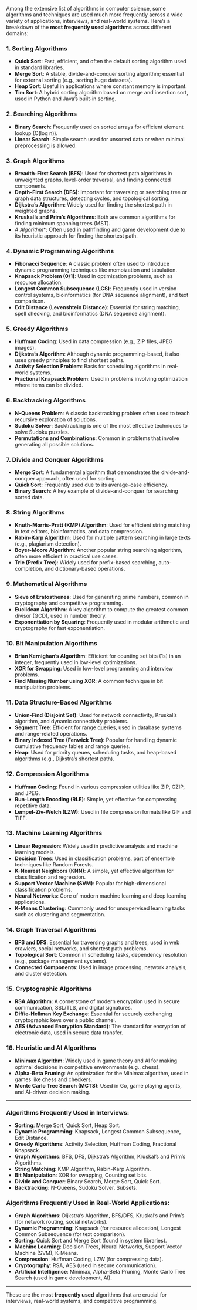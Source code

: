 Among the extensive list of algorithms in computer science, some algorithms and techniques are used much more frequently across a wide variety of applications, interviews, and real-world systems. Here’s a breakdown of the **most frequently used algorithms** across different domains:

### 1. **Sorting Algorithms**
   - **Quick Sort**: Fast, efficient, and often the default sorting algorithm used in standard libraries.
   - **Merge Sort**: A stable, divide-and-conquer sorting algorithm; essential for external sorting (e.g., sorting huge datasets).
   - **Heap Sort**: Useful in applications where constant memory is important.
   - **Tim Sort**: A hybrid sorting algorithm based on merge and insertion sort, used in Python and Java’s built-in sorting.

### 2. **Searching Algorithms**
   - **Binary Search**: Frequently used on sorted arrays for efficient element lookup (O(log n)).
   - **Linear Search**: Simple search used for unsorted data or when minimal preprocessing is allowed.
   
### 3. **Graph Algorithms**
   - **Breadth-First Search (BFS)**: Used for shortest path algorithms in unweighted graphs, level-order traversal, and finding connected components.
   - **Depth-First Search (DFS)**: Important for traversing or searching tree or graph data structures, detecting cycles, and topological sorting.
   - **Dijkstra’s Algorithm**: Widely used for finding the shortest path in weighted graphs.
   - **Kruskal’s and Prim’s Algorithms**: Both are common algorithms for finding minimum spanning trees (MST).
   - **A* Algorithm**: Often used in pathfinding and game development due to its heuristic approach for finding the shortest path.

### 4. **Dynamic Programming Algorithms**
   - **Fibonacci Sequence**: A classic problem often used to introduce dynamic programming techniques like memoization and tabulation.
   - **Knapsack Problem (0/1)**: Used in optimization problems, such as resource allocation.
   - **Longest Common Subsequence (LCS)**: Frequently used in version control systems, bioinformatics (for DNA sequence alignment), and text comparison.
   - **Edit Distance (Levenshtein Distance)**: Essential for string matching, spell checking, and bioinformatics (DNA sequence alignment).

### 5. **Greedy Algorithms**
   - **Huffman Coding**: Used in data compression (e.g., ZIP files, JPEG images).
   - **Dijkstra’s Algorithm**: Although dynamic programming-based, it also uses greedy principles to find shortest paths.
   - **Activity Selection Problem**: Basis for scheduling algorithms in real-world systems.
   - **Fractional Knapsack Problem**: Used in problems involving optimization where items can be divided.

### 6. **Backtracking Algorithms**
   - **N-Queens Problem**: A classic backtracking problem often used to teach recursive exploration of solutions.
   - **Sudoku Solver**: Backtracking is one of the most effective techniques to solve Sudoku puzzles.
   - **Permutations and Combinations**: Common in problems that involve generating all possible solutions.

### 7. **Divide and Conquer Algorithms**
   - **Merge Sort**: A fundamental algorithm that demonstrates the divide-and-conquer approach, often used for sorting.
   - **Quick Sort**: Frequently used due to its average-case efficiency.
   - **Binary Search**: A key example of divide-and-conquer for searching sorted data.
   
### 8. **String Algorithms**
   - **Knuth-Morris-Pratt (KMP) Algorithm**: Used for efficient string matching in text editors, bioinformatics, and data compression.
   - **Rabin-Karp Algorithm**: Used for multiple pattern searching in large texts (e.g., plagiarism detection).
   - **Boyer-Moore Algorithm**: Another popular string searching algorithm, often more efficient in practical use cases.
   - **Trie (Prefix Tree)**: Widely used for prefix-based searching, auto-completion, and dictionary-based operations.

### 9. **Mathematical Algorithms**
   - **Sieve of Eratosthenes**: Used for generating prime numbers, common in cryptography and competitive programming.
   - **Euclidean Algorithm**: A key algorithm to compute the greatest common divisor (GCD), used in number theory.
   - **Exponentiation by Squaring**: Frequently used in modular arithmetic and cryptography for fast exponentiation.

### 10. **Bit Manipulation Algorithms**
   - **Brian Kernighan’s Algorithm**: Efficient for counting set bits (1s) in an integer, frequently used in low-level optimizations.
   - **XOR for Swapping**: Used in low-level programming and interview problems.
   - **Find Missing Number using XOR**: A common technique in bit manipulation problems.

### 11. **Data Structure-Based Algorithms**
   - **Union-Find (Disjoint Set)**: Used for network connectivity, Kruskal’s algorithm, and dynamic connectivity problems.
   - **Segment Tree**: Efficient for range queries, used in database systems and range-related operations.
   - **Binary Indexed Tree (Fenwick Tree)**: Popular for handling dynamic cumulative frequency tables and range queries.
   - **Heap**: Used for priority queues, scheduling tasks, and heap-based algorithms (e.g., Dijkstra’s shortest path).

### 12. **Compression Algorithms**
   - **Huffman Coding**: Found in various compression utilities like ZIP, GZIP, and JPEG.
   - **Run-Length Encoding (RLE)**: Simple, yet effective for compressing repetitive data.
   - **Lempel-Ziv-Welch (LZW)**: Used in file compression formats like GIF and TIFF.

### 13. **Machine Learning Algorithms**
   - **Linear Regression**: Widely used in predictive analysis and machine learning models.
   - **Decision Trees**: Used in classification problems, part of ensemble techniques like Random Forests.
   - **K-Nearest Neighbors (KNN)**: A simple, yet effective algorithm for classification and regression.
   - **Support Vector Machine (SVM)**: Popular for high-dimensional classification problems.
   - **Neural Networks**: Core of modern machine learning and deep learning applications.
   - **K-Means Clustering**: Commonly used for unsupervised learning tasks such as clustering and segmentation.

### 14. **Graph Traversal Algorithms**
   - **BFS and DFS**: Essential for traversing graphs and trees, used in web crawlers, social networks, and shortest path problems.
   - **Topological Sort**: Common in scheduling tasks, dependency resolution (e.g., package management systems).
   - **Connected Components**: Used in image processing, network analysis, and cluster detection.

### 15. **Cryptographic Algorithms**
   - **RSA Algorithm**: A cornerstone of modern encryption used in secure communication, SSL/TLS, and digital signatures.
   - **Diffie-Hellman Key Exchange**: Essential for securely exchanging cryptographic keys over a public channel.
   - **AES (Advanced Encryption Standard)**: The standard for encryption of electronic data, used in secure data transfer.

### 16. **Heuristic and AI Algorithms**
   - **Minimax Algorithm**: Widely used in game theory and AI for making optimal decisions in competitive environments (e.g., chess).
   - **Alpha-Beta Pruning**: An optimization for the Minimax algorithm, used in games like chess and checkers.
   - **Monte Carlo Tree Search (MCTS)**: Used in Go, game playing agents, and AI-driven decision making.

---

### Algorithms Frequently Used in **Interviews**:
- **Sorting**: Merge Sort, Quick Sort, Heap Sort.
- **Dynamic Programming**: Knapsack, Longest Common Subsequence, Edit Distance.
- **Greedy Algorithms**: Activity Selection, Huffman Coding, Fractional Knapsack.
- **Graph Algorithms**: BFS, DFS, Dijkstra’s Algorithm, Kruskal’s and Prim’s Algorithms.
- **String Matching**: KMP Algorithm, Rabin-Karp Algorithm.
- **Bit Manipulation**: XOR for swapping, Counting set bits.
- **Divide and Conquer**: Binary Search, Merge Sort, Quick Sort.
- **Backtracking**: N-Queens, Sudoku Solver, Subsets.

### Algorithms Frequently Used in **Real-World Applications**:
- **Graph Algorithms**: Dijkstra’s Algorithm, BFS/DFS, Kruskal’s and Prim’s (for network routing, social networks).
- **Dynamic Programming**: Knapsack (for resource allocation), Longest Common Subsequence (for text comparison).
- **Sorting**: Quick Sort and Merge Sort (found in system libraries).
- **Machine Learning**: Decision Trees, Neural Networks, Support Vector Machine (SVM), K-Means.
- **Compression**: Huffman Coding, LZW (for compressing data).
- **Cryptography**: RSA, AES (used in secure communication).
- **Artificial Intelligence**: Minimax, Alpha-Beta Pruning, Monte Carlo Tree Search (used in game development, AI).

---

These are the most **frequently used** algorithms that are crucial for interviews, real-world systems, and competitive programming.
